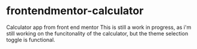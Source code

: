 # frontendmentor-calculator
Calculator app from front end mentor
This is still a work in progress, as i'm still working on the funcitonality of the calculator, but the theme selection toggle is functional.
